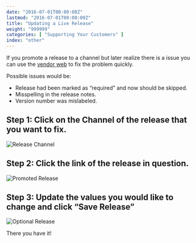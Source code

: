 ```yaml
---
date: "2016-07-01T00:00:00Z"
lastmod: "2016-07-01T00:00:00Z"
title: "Updating a Live Release"
weight: "999999"
categories: [ "Supporting Your Customers" ]
index: "other"
---
```


If you promote a release to a channel but later realize there is a issue you can use the 
[vendor web](https://vendor.replicated.com/) to fix the problem quickly.

Possible issues would be:

- Release had been marked as “required” and now should be skipped.
- Misspelling in the release notes.
- Version number was mislabeled.

## Step 1: Click on the Channel of the release that you want to fix.

![Release Channel](/images/post-screens/release-channel.png)

## Step 2: Click the link of the release in question.

![Promoted Release](/images/post-screens/promoted-release.png)

## Step 3: Update the values you would like to change and click “Save Release”

![Optional Release](/images/post-screens/optional-release.png)

There you have it!